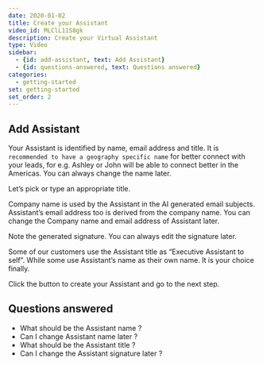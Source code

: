 ```yaml
---
date: 2020-01-02
title: Create your Assistant
video_id: MLClL11S8gk
description: Create your Virtual Assistant 
type: Video
sidebar:
  - {id: add-assistant, text: Add Assistant}
  - {id: questions-answered, text: Questions answered}
categories:
  - getting-started
set: getting-started
set_order: 2
---
```


## Add Assistant

Your Assistant is identified by name, email address and title. It is `recommended to have a geography specific name` for better connect with your leads, for e.g. Ashley or John will be able to connect better in the Americas. You can always change the name later.

Let’s pick or type an appropriate title. 

Company name is used by the Assistant in the AI generated email subjects. Assistant’s email address too is derived from the company name. You can change the Company name and email address of Assistant later.

Note the generated signature. You can always edit the signature later.

Some of our customers use the Assistant title as “Executive Assistant to self”. While some use Assistant’s name as their own name. It is your choice finally. 

Click the button to create your Assistant and go to the next step.

## Questions answered
- What should be the Assistant name ? 
- Can I change Assistant name later ?
- What should be the Assistant title ? 
- Can I change the Assistant signature later ? 

